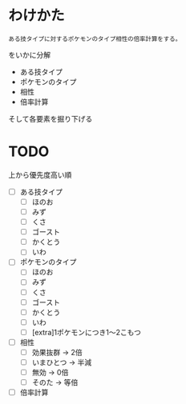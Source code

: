 # わけかた
`ある技タイプに対するポケモンのタイプ相性の倍率計算をする。`

をいかに分解

* ある技タイプ
* ポケモンのタイプ
* 相性
* 倍率計算

そして各要素を掘り下げる

# TODO
上から優先度高い順

- [ ] ある技タイプ
  - [ ] ほのお
  - [ ] みず
  - [ ] くさ
  - [ ] ゴースト
  - [ ] かくとう
  - [ ] いわ
- [ ] ポケモンのタイプ
  - [ ] ほのお
  - [ ] みず
  - [ ] くさ
  - [ ] ゴースト
  - [ ] かくとう
  - [ ] いわ
  - [ ] [extra]1ポケモンにつき1〜2こもつ
- [ ] 相性
  - [ ] 効果抜群 → 2倍
  - [ ] いまひとつ → 半減
  - [ ] 無効 → 0倍
  - [ ] そのた → 等倍
- [ ] 倍率計算
